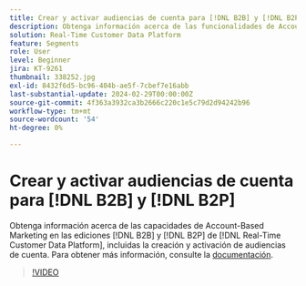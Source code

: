 ```yaml
---
title: Crear y activar audiencias de cuenta para [!DNL B2B] y [!DNL B2P]
description: Obtenga información acerca de las funcionalidades de Account-Based Marketing en las  [!DNL B2B] ediciones y [!DNL B2P] ediciones de [!DNL Real-Time Customer Data Platform], incluidas la creación y activación de audiencias de cuenta.
solution: Real-Time Customer Data Platform
feature: Segments
role: User
level: Beginner
jira: KT-9261
thumbnail: 338252.jpg
exl-id: 8432f6d5-bc96-404b-ae5f-7cbef7e16abb
last-substantial-update: 2024-02-29T00:00:00Z
source-git-commit: 4f363a3932ca3b2666c220c1e5c79d2d94242b96
workflow-type: tm+mt
source-wordcount: '54'
ht-degree: 0%

---
```


# Crear y activar audiencias de cuenta para [!DNL B2B] y [!DNL B2P]

Obtenga información acerca de las capacidades de Account-Based Marketing en las ediciones [!DNL B2B] y [!DNL B2P] de [!DNL Real-Time Customer Data Platform], incluidas la creación y activación de audiencias de cuenta. Para obtener más información, consulte la [documentación](https://experienceleague.adobe.com/docs/experience-platform/segmentation/ui/account-audiences.html).

>[!VIDEO](https://video.tv.adobe.com/v/338252?learn=on)

